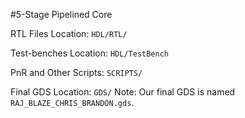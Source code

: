 #5-Stage Pipelined Core

RTL Files Location: `HDL/RTL/`

Test-benches Location: `HDL/TestBench`

PnR and Other Scripts: `SCRIPTS/`

Final GDS Location: `GDS/`
Note: Our final GDS is named `RAJ_BLAZE_CHRIS_BRANDON.gds`.